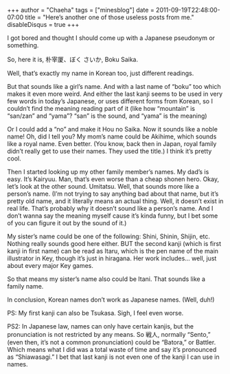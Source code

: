 +++
author = "Chaeha"
tags = ["minesblog"]
date = 2011-09-19T22:48:00-07:00
title = "Here’s another one of those useless posts from me."
disableDisqus = true
+++

I got bored and thought I should come up with a Japanese pseudonym or something.

So, here it is, 朴宰厦、ぼく さいか, Boku Saika.

Well, that’s exactly my name in Korean too, just different readings.

<!--more-->

But that sounds like a girl’s name. And with a last name of “boku” too which makes it even more weird. And either the last kanji seems to be used in very few words in today’s Japanese, or uses different forms from Korean, so I couldn’t find the meaning reading part of it (like how “mountain” is “san/zan” and “yama”? “san” is the sound, and “yama” is the meaning)

Or I could add a “no” and make it Hou no Saika. Now it sounds like a noble name! Oh, did I tell you? My mom’s name could be Akihime, which sounds like a royal name. Even better. (You know, back then in Japan, royal family didn’t really get to use their names. They used the title.) I think it’s pretty cool.

Then I started looking up my other family member’s names. My dad’s is easy. It’s Kairyuu. Man, that’s even worse than a cheap shonen hero. Okay, let’s look at the other sound. Umitatsu. Well, that sounds more like a person’s name. (I’m not trying to say anything bad about that name, but it’s pretty old name, and it literally means an actual thing. Well, it doesn’t exist in real life. That’s probably why it doesn’t sound like a person’s name. And I don’t wanna say the meaning myself cause it’s kinda funny, but I bet some of you can figure it out by the sound of it.)

My sister’s name could be one of the following: Shini, Shinin, Shijin, etc. Nothing really sounds good here either. BUT the second kanji (which is first kanji in first name) can be read as Itaru, which is the pen name of the main illustrator in Key, though it’s just in hiragana. Her work includes… well, just about every major Key games.

So that means my sister’s name also could be Itani. That sounds like a family name.

In conclusion, Korean names don’t work as Japanese names. (Well, duh!)

PS: My first kanji can also be Tsukasa. Sigh, I feel even worse.

PS2: In Japanese law, names can only have certain kanjis, but the pronunciation is not restricted by any means. So 戦人, normally “Sento,” (even then, it’s not a common pronunciation) could be “Batora,” or Battler. Which means what I did was a total waste of time and say it’s pronounced as “Shiawasagi.” I bet that last kanji is not even one of the kanji I can use in names.
